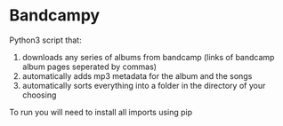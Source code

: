 # Bandcampy
Python3 script that: 
1) downloads any series of albums from bandcamp (links of bandcamp album pages seperated by commas)
2) automatically adds mp3 metadata for the album and the songs
3) automatically sorts everything into a folder in the directory of your choosing


To run you will need to install all imports using pip
